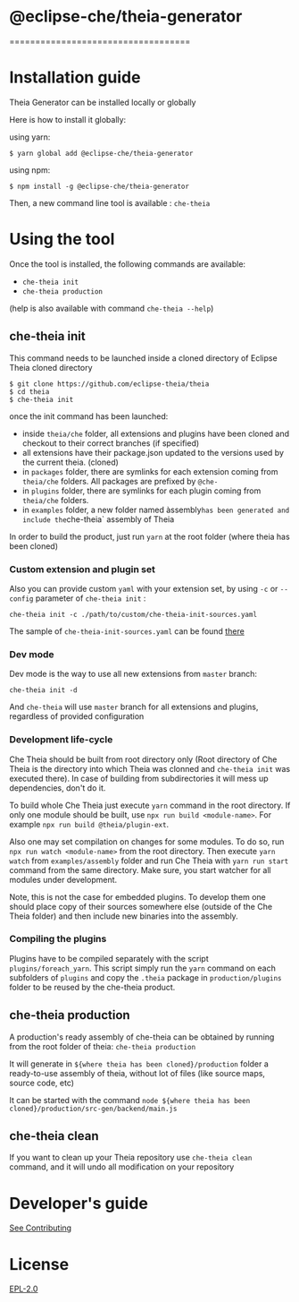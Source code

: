 # @eclipse-che/theia-generator
===================================


# Installation guide

Theia Generator can be installed locally or globally

Here is how to install it globally:

using yarn:
```
$ yarn global add @eclipse-che/theia-generator
```

using npm:
```
$ npm install -g @eclipse-che/theia-generator
```

Then, a new command line tool is available : `che-theia`

# Using the tool

Once the tool is installed, the following commands are available:
- `che-theia init`
- `che-theia production`

(help is also available with command `che-theia --help`)

## che-theia init

This command needs to be launched inside a cloned directory of Eclipse Theia cloned directory

```
$ git clone https://github.com/eclipse-theia/theia
$ cd theia
$ che-theia init
```

once the init command has been launched:
- inside `theia/che` folder, all extensions and plugins have been cloned and checkout to their correct branches (if specified)
- all extensions have their package.json updated to the versions used by the current theia. (cloned)
- in `packages` folder, there are symlinks for each extension coming from `theia/che` folders. All packages are prefixed by `@che-`
- in `plugins` folder, there are symlinks for each plugin coming from `theia/che` folders.
- in `examples` folder, a new folder named àssembly` has been generated and include the `che-theia` assembly of Theia

In order to build the product, just run `yarn` at the root folder (where theia has been cloned)

### Custom extension and plugin set

Also you can provide custom `yaml` with your extension set, by using `-c` or `--config` parameter of `che-theia init` :

`che-theia init -c ./path/to/custom/che-theia-init-sources.yaml`

The sample of `che-theia-init-sources.yaml` can be found [there](https://github.com/eclipse/che-theia/blob/master/che-theia-init-sources.yml)

### Dev mode

Dev mode is the way to use all new extensions from `master` branch:

`che-theia init -d`

And `che-theia` will use `master` branch for all extensions and plugins, regardless of provided configuration

### Development life-cycle
Che Theia should be built from root directory only (Root directory of Che Theia is the directory into which Theia was clonned and `che-theia init` was executed there). In case of building from subdirectories it will mess up dependencies, don't do it.

To build whole Che Theia just execute `yarn` command in the root directory.
If only one module should be built, use `npx run build <module-name>`. For example `npx run build @theia/plugin-ext`.

Also one may set compilation on changes for some modules. To do so, run `npx run watch <module-name>` from the root directory. Then execute `yarn watch` from `examples/assembly` folder and run Che Theia with `yarn run start` command from the same directory. Make sure, you start watcher for all modules under development.

Note, this is not the case for embedded plugins.
To develop them one should place copy of their sources somewhere else (outside of the Che Theia folder) and then include new binaries into the assembly.

### Compiling the plugins
Plugins have to be compiled separately with the script `plugins/foreach_yarn`. This script simply run the `yarn` command on each subfolders of `plugins` and copy the `.theia` package in `production/plugins` folder to be reused by the che-theia product.

## che-theia production
A production's ready assembly of che-theia can be obtained by running from the root folder of theia: `che-theia production`

It will generate in `${where theia has been cloned}/production` folder a ready-to-use assembly of theia, without lot of files (like source maps, source code, etc)

It can be started with the command `node ${where theia has been cloned}/production/src-gen/backend/main.js`

## che-theia clean

If you want to clean up your Theia repository use
`che-theia clean` command, and it will undo all modification on your repository

# Developer's guide
[See Contributing](CONTRIBUTING.md)

# License

[EPL-2.0](LICENSE)
